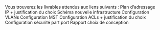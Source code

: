 Vous trouverez les livrables attendus aux liens suivants :
Plan d'adressage IP + justification du choix
Schéma nouvelle infrastructure
Configuration VLANs
Configuration MST
Configuration ACLs + justification du choix
Configuration sécurité part port
Rapport choix de conception
